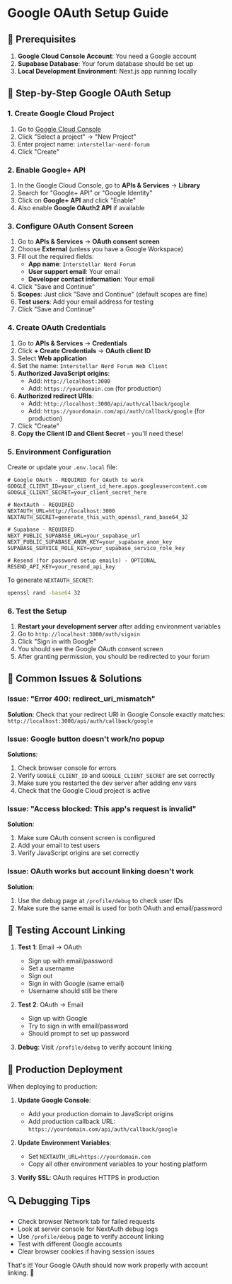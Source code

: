 # Google OAuth Setup Guide

## 🔧 Prerequisites

1. **Google Cloud Console Account**: You need a Google account
2. **Supabase Database**: Your forum database should be set up
3. **Local Development Environment**: Next.js app running locally

## 📝 Step-by-Step Google OAuth Setup

### 1. Create Google Cloud Project

1. Go to [Google Cloud Console](https://console.cloud.google.com/)
2. Click "Select a project" → "New Project"
3. Enter project name: `interstellar-nerd-forum`
4. Click "Create"

### 2. Enable Google+ API

1. In the Google Cloud Console, go to **APIs & Services** → **Library**
2. Search for "Google+ API" or "Google Identity"
3. Click on **Google+ API** and click "Enable"
4. Also enable **Google OAuth2 API** if available

### 3. Configure OAuth Consent Screen

1. Go to **APIs & Services** → **OAuth consent screen**
2. Choose **External** (unless you have a Google Workspace)
3. Fill out the required fields:
   - **App name**: `Interstellar Nerd Forum`
   - **User support email**: Your email
   - **Developer contact information**: Your email
4. Click "Save and Continue"
5. **Scopes**: Just click "Save and Continue" (default scopes are fine)
6. **Test users**: Add your email address for testing
7. Click "Save and Continue"

### 4. Create OAuth Credentials

1. Go to **APIs & Services** → **Credentials**
2. Click **+ Create Credentials** → **OAuth client ID**
3. Select **Web application**
4. Set the name: `Interstellar Nerd Forum Web Client`
5. **Authorized JavaScript origins**:
   - Add: `http://localhost:3000`
   - Add: `https://yourdomain.com` (for production)
6. **Authorized redirect URIs**:
   - Add: `http://localhost:3000/api/auth/callback/google`
   - Add: `https://yourdomain.com/api/auth/callback/google` (for production)
7. Click "Create"
8. **Copy the Client ID and Client Secret** - you'll need these!

### 5. Environment Configuration

Create or update your `.env.local` file:

```env
# Google OAuth - REQUIRED for OAuth to work
GOOGLE_CLIENT_ID=your_client_id_here.apps.googleusercontent.com
GOOGLE_CLIENT_SECRET=your_client_secret_here

# NextAuth - REQUIRED
NEXTAUTH_URL=http://localhost:3000
NEXTAUTH_SECRET=generate_this_with_openssl_rand_base64_32

# Supabase - REQUIRED
NEXT_PUBLIC_SUPABASE_URL=your_supabase_url
NEXT_PUBLIC_SUPABASE_ANON_KEY=your_supabase_anon_key
SUPABASE_SERVICE_ROLE_KEY=your_supabase_service_role_key

# Resend (for password setup emails) - OPTIONAL
RESEND_API_KEY=your_resend_api_key
```

To generate `NEXTAUTH_SECRET`:
```bash
openssl rand -base64 32
```

### 6. Test the Setup

1. **Restart your development server** after adding environment variables
2. Go to `http://localhost:3000/auth/signin`
3. Click "Sign in with Google"
4. You should see the Google OAuth consent screen
5. After granting permission, you should be redirected to your forum

## 🚨 Common Issues & Solutions

### Issue: "Error 400: redirect_uri_mismatch"
**Solution**: Check that your redirect URI in Google Console exactly matches:
`http://localhost:3000/api/auth/callback/google`

### Issue: Google button doesn't work/no popup
**Solutions**:
1. Check browser console for errors
2. Verify `GOOGLE_CLIENT_ID` and `GOOGLE_CLIENT_SECRET` are set correctly
3. Make sure you restarted the dev server after adding env vars
4. Check that the Google Cloud project is active

### Issue: "Access blocked: This app's request is invalid"
**Solution**: 
1. Make sure OAuth consent screen is configured
2. Add your email to test users
3. Verify JavaScript origins are set correctly

### Issue: OAuth works but account linking doesn't work
**Solution**: 
1. Use the debug page at `/profile/debug` to check user IDs
2. Make sure the same email is used for both OAuth and email/password

## 🧪 Testing Account Linking

1. **Test 1**: Email → OAuth
   - Sign up with email/password
   - Set a username
   - Sign out
   - Sign in with Google (same email)
   - Username should still be there

2. **Test 2**: OAuth → Email
   - Sign up with Google
   - Try to sign in with email/password
   - Should prompt to set up password

3. **Debug**: Visit `/profile/debug` to verify account linking

## 📱 Production Deployment

When deploying to production:

1. **Update Google Console**:
   - Add your production domain to JavaScript origins
   - Add production callback URL: `https://yourdomain.com/api/auth/callback/google`

2. **Update Environment Variables**:
   - Set `NEXTAUTH_URL=https://yourdomain.com`
   - Copy all other environment variables to your hosting platform

3. **Verify SSL**: OAuth requires HTTPS in production

## 🔍 Debugging Tips

- Check browser Network tab for failed requests
- Look at server console for NextAuth debug logs
- Use `/profile/debug` page to verify account linking
- Test with different Google accounts
- Clear browser cookies if having session issues

That's it! Your Google OAuth should now work properly with account linking. 🚀 